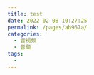 ```yaml
---
title: test
date: 2022-02-08 10:27:25
permalink: /pages/ab967a/
categories:
  - 音视频
  - 音频
tags:
  - 
---
```

